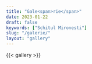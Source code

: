 ```yaml
---
title: "Gale<span>rie</span>"
date: 2023-01-22
draft: false
keywords: ["Schitul Mironesti"]
slug: "/galerie/"
layout: "gallery"
---
```


{{< gallery >}}
